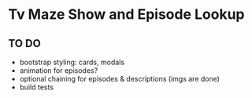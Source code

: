 # Tv Maze Show and Episode Lookup

## TO DO
- bootstrap styling: cards, modals
- animation for episodes?
- optional chaining for episodes & descriptions (imgs are done)
- build tests